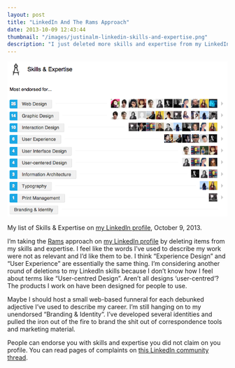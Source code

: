 ```yaml
---
layout: post
title: "LinkedIn And The Rams Approach"
date: 2013-10-09 12:43:44
thumbnail: "/images/justinalm-linkedin-skills-and-expertise.png"
description: "I just deleted more skills and expertise from my LinkedIn profile."
---
```


<img src="/images/justinalm-linkedin-skills-and-expertise.png" alt="My LinkedIn skills and expertise as of October 9 2013" />
<p class="image-caption">My list of Skills &amp; Expertise on <a href="http://www.linkedin.com/profile/view?id=42288841&trk=nav_responsive_tab_profile" target="_blank" title="My LinkedIn profile">my LinkedIn profile</a>, October 9, 2013.</p>

I’m taking the [Rams](http://www.gestalten.tv/motion/dieter-rams) approach on [my LinkedIn profile](http://www.linkedin.com/profile/view?id=42288841&trk=nav_responsive_tab_profile) by deleting items from my skills and expertise. I feel like the words I’ve used to describe my work were not as relevant and I’d like them to be. I think “Experience Design” and “User Experience” are essentially the same thing. I’m considering another round of deletions to my LinkedIn skills because I don’t know how I feel about terms like “User-centred Design”. Aren’t all designs ‘user-centred’? The products I work on have been designed for people to use.

Maybe I should host a small web-based funneral for each debunked adjective I’ve used to describe my career. I’m still hanging on to my unendorsed “Branding & Identity”. I’ve developed several identities and pulled the iron out of the fire to brand the shit out of correspondence tools and marketing material. 

People can endorse you with skills and expertise you did not claim on you profile. You can read pages of complaints on [this LinkedIn community thread](http://community.linkedin.com/questions/16624/why-am-i-being-endorsed-for-skills-and-expertise-i.html). 